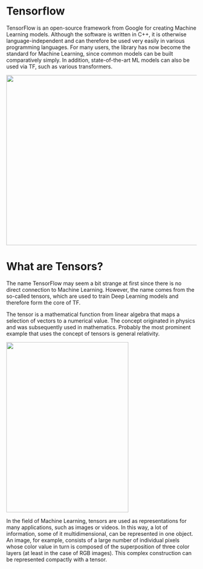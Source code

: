 # Tensorflow
<p>TensorFlow is an open-source framework from Google for creating Machine Learning models. Although the software is written in C++, it is otherwise language-independent and can therefore be used very easily in various programming languages. For many users, the library has now become the standard for Machine Learning, since common models can be built comparatively simply. In addition, state-of-the-art ML models can also be used via TF, such as various transformers.</p>

<img src="https://user-images.githubusercontent.com/70133134/233819149-5246e572-7792-4be5-846b-de4ed8854868.gif" height="450" width="800%">

# What are Tensors?
<p>The name TensorFlow may seem a bit strange at first since there is no direct connection to Machine Learning. However, the name comes from the so-called tensors, which are used to train Deep Learning models and therefore form the core of TF.</p>

<p>The tensor is a mathematical function from linear algebra that maps a selection of vectors to a numerical value. The concept originated in physics and was subsequently used in mathematics. Probably the most prominent example that uses the concept of tensors is general relativity.</p>

<img src="https://user-images.githubusercontent.com/70133134/233819282-d6dec057-7260-4867-95a0-1c0047351070.png" height="450" width="80%">

<p>In the field of Machine Learning, tensors are used as representations for many applications, such as images or videos. In this way, a lot of information, some of it multidimensional, can be represented in one object. An image, for example, consists of a large number of individual pixels whose color value in turn is composed of the superposition of three color layers (at least in the case of RGB images). This complex construction can be represented compactly with a tensor.</p>
